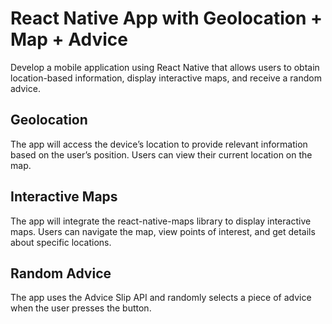 # React Native App with Geolocation + Map + Advice
Develop a mobile application using React Native that allows users to obtain location-based information, display interactive maps, and receive a random advice.

## Geolocation
The app will access the device’s location to provide relevant information based on the user’s position.
Users can view their current location on the map.

## Interactive Maps
The app will integrate the react-native-maps library to display interactive maps.
Users can navigate the map, view points of interest, and get details about specific locations.

## Random Advice
The app uses the Advice Slip API and randomly selects a piece of advice when the user presses the button.

